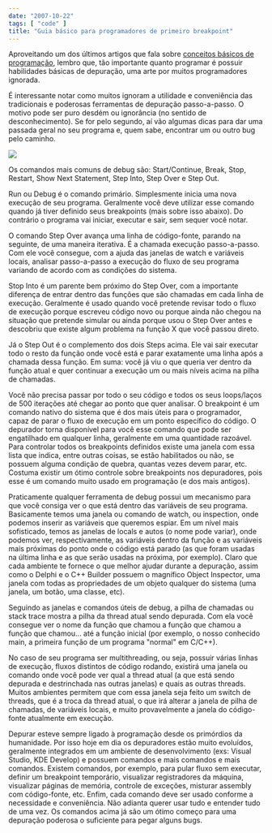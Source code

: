 ```yaml
---
date: "2007-10-22"
tags: [ "code" ]
title: "Guia básico para programadores de primeiro breakpoint"
---
```

Aproveitando um dos últimos artigos que fala sobre [conceitos básicos de programação], lembro que, tão importante quanto programar é possuir habilidades básicas de depuração, uma arte por muitos programadores ignorada.

É interessante notar como muitos ignoram a utilidade e conveniência das tradicionais e poderosas ferramentas de depuração passo-a-passo. O motivo pode ser puro desdém ou ignorância (no sentido de desconhecimento). Se for pelo segundo, aí vão algumas dicas para dar uma passada geral no seu programa e, quem sabe, encontrar um ou outro bug pelo caminho.

![](/img/debug.png)

Os comandos mais comuns de debug são: Start/Continue, Break, Stop, Restart, Show Next Statement, Step Into, Step Over e Step Out.

Run ou Debug é o comando primário. Simplesmente inicia uma nova execução de seu programa. Geralmente você deve utilizar esse comando quando já tiver definido seus breakpoints (mais sobre isso abaixo). Do contrário o programa vai iniciar, executar e sair, sem sequer você notar.

O comando Step Over avança uma linha de código-fonte, parando na seguinte, de uma maneira iterativa. É a chamada execução passo-a-passo. Com ele você consegue, com a ajuda das janelas de watch e variáveis locais, analisar passo-a-passo a execução do fluxo de seu programa variando de acordo com as condições do sistema.

Stop Into é um parente bem próximo do Step Over, com a importante diferença de entrar dentro das funções que são chamadas em cada linha de execução. Geralmente é usado quando você pretende revisar todo o fluxo de execução porque escreveu código novo ou porque ainda não chegou na situação que pretende simular ou ainda porque usou o Step Over antes e descobriu que existe algum problema na função X que você passou direto.

Já o Step Out é o complemento dos dois Steps acima. Ele vai sair executar todo o resto da função onde você está e parar exatamente uma linha após a chamada dessa função. Em suma: você já viu o que queria ver dentro da função atual e quer continuar a execução um ou mais níveis acima na pilha de chamadas.

Você não precisa passar por todo o seu código e todos os seus loops/laços de 500 iterações até chegar ao ponto que quer analisar. O breakpoint é um comando nativo do sistema que é dos mais úteis para o programador, capaz de parar o fluxo de execução em um ponto específico do código. O depurador torna disponível para você esse comando que pode ser engatilhado em qualquer linha, geralmente em uma quantidade razoável. Para controlar todos os breakpoints definidos existe uma janela com essa lista que indica, entre outras coisas, se estão habilitados ou não, se possuem alguma condição de quebra, quantas vezes devem parar, etc. Costuma existir um ótimo controle sobre breakpoints nos depuradores, pois esse é um comando muito usado em programação (e dos mais antigos).

Praticamente qualquer ferramenta de debug possui um mecanismo para que você consiga ver o que está dentro das variáveis de seu programa. Basicamente temos uma janela ou comando de watch, ou inspection, onde podemos inserir as variáveis que queremos espiar. Em um nível mais sofisticado, temos as janelas de locals e autos (o nome pode variar), onde podemos ver, respectivamente, as variáveis dentro da função e as variáveis mais próximas do ponto onde o código está parado (as que foram usadas na última linha e as que serão usadas na próxima, por exemplo). Claro que cada ambiente te fornece o que melhor ajudar durante a depuração, assim como o Delphi e o C++ Builder possuem o magnífico Object Inspector, uma janela com todas as propriedades de um objeto qualquer do sistema (uma janela, um botão, uma classe, etc).

Seguindo as janelas e comandos úteis de debug, a pilha de chamadas ou stack trace mostra a pilha da thread atual sendo depurada. Com ela você consegue ver o nome da função que chamou a função que chamou a função que chamou... até a função inicial (por exemplo, o nosso conhecido main, a primeira função de um programa "normal" em C/C++).

No caso de seu programa ser multithreading, ou seja, possuir várias linhas de execução, fluxos distintos de código rodando, existirá uma janela ou comando onde você pode ver qual a thread atual (a que está sendo depurada e destrinchada nas outras janelas) e quais as outras threads. Muitos ambientes permitem que com essa janela seja feito um switch de threads, que é a troca da thread atual, o que irá alterar a janela de pilha de chamadas, de variáveis locais, e muito provavelmente a janela do código-fonte atualmente em execução.

Depurar esteve sempre ligado à programação desde os primórdios da humanidade. Por isso hoje em dia os depuradores estão muito evoluídos, geralmente integrados em um ambiente de desenvolvimento (exs: Visual Studio, KDE Develop) e possuem comandos e mais comandos e mais comandos. Existem comandos, por exemplo, para pular fluxo sem executar, definir um breakpoint temporário, visualizar registradores da máquina, visualizar páginas de memória, controle de exceções, misturar assembly com código-fonte, etc. Enfim, cada comando deve ser usado conforme a necessidade e conveniência. Não adianta querer usar tudo e entender tudo de uma vez. Os comandos acima já são um ótimo começo para uma depuração poderosa o suficiente para pegar alguns bugs.

[conceitos básicos de programação]: /guia-basico-para-programadores-de-primeiro-int-main
